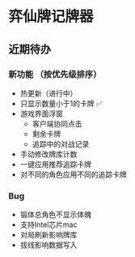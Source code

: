 # 弈仙牌记牌器


## 近期待办

### 新功能 （按优先级排序）
- 热更新（进行中）
- 只显示数量小于1的卡牌 ✅
- 游戏界面浮窗
    - 客户端协同点击
    - 剩余卡牌
    - 追踪中的对战记录
- 手动修改牌库计数
- 一键应用推荐追踪卡牌
- 对不同的角色应用不同的追踪卡牌

### Bug
- 锻体总角色不显示体魄
- 支持Intel芯片mac
- 对局刷新影响牌库
- 拔线影响数据写入

